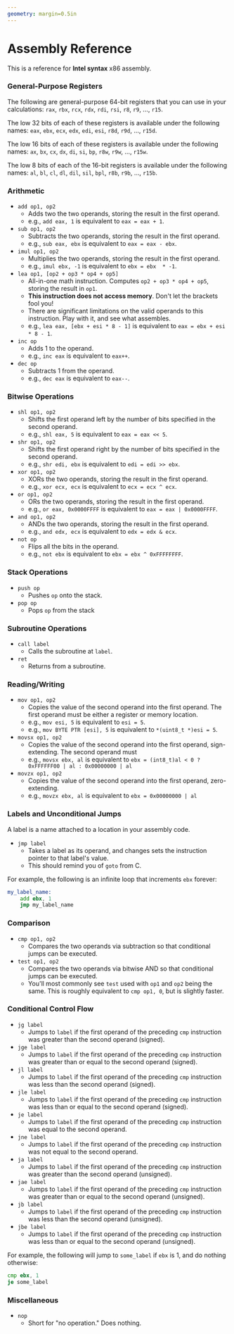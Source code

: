 ```yaml
---
geometry: margin=0.5in
---
```


# Assembly Reference

This is a reference for **Intel syntax** x86 assembly.

### General-Purpose Registers

The following are general-purpose 64-bit registers that you can use in your calculations: `rax`, `rbx`, `rcx`, `rdx`, `rdi`, `rsi`, `r8`, `r9`, ..., `r15`.

The low 32 bits of each of these registers is available under the following names: `eax`, `ebx`, `ecx`, `edx`, `edi`, `esi`, `r8d`, `r9d`, ..., `r15d`.

The low 16 bits of each of these registers is available under the following names: `ax`, `bx`, `cx`, `dx`, `di`, `si`, `bp`, `r8w`, `r9w`, ..., `r15w`.

The low 8 bits of each of the 16-bit registers is available under the following names: `al`, `bl`, `cl`, `dl`, `dil`, `sil`, `bpl`, `r8b`, `r9b`, ..., `r15b`.


### Arithmetic
- `add op1, op2`
    - Adds two the two operands, storing the result in the first operand.
    - e.g., `add eax, 1` is equivalent to `eax = eax + 1`.
- `sub op1, op2`
    - Subtracts the two operands, storing the result in the first operand.
    - e.g., `sub eax, ebx` is equivalent to `eax = eax - ebx`.
- `imul op1, op2`
    - Multiplies the two operands, storing the result in the first operand.
    - e.g., `imul ebx, -1` is equivalent to `ebx = ebx  * -1`.
- `lea op1, [op2 + op3 * op4 + op5]`
    - All-in-one math instruction. Computes `op2 + op3 * op4 + op5`, storing the result in `op1`.
    - **This instruction does not access memory**. Don't let the brackets fool you!
    - There are significant limitations on the valid operands to this instruction. Play with it, and see what assembles.
    - e.g., `lea eax, [ebx + esi * 8 - 1]` is equivalent to `eax = ebx + esi * 8 - 1`.
- `inc op`
    - Adds 1 to the operand.
    - e.g., `inc eax` is equivalent to `eax++`.
- `dec op`
    - Subtracts 1 from the operand.
    - e.g., `dec eax` is equivalent to `eax--`.

### Bitwise Operations
- `shl op1, op2`
    - Shifts the first operand left by the number of bits specified in the second operand.
    - e.g., `shl eax, 5` is equivalent to `eax = eax << 5`.
- `shr op1, op2`
    - Shifts the first operand right by the number of bits specified in the second operand.
    - e.g., `shr edi, ebx` is equivalent to `edi = edi >> ebx`.
- `xor op1, op2`
    - XORs the two operands, storing the result in the first operand.
    - e.g., `xor ecx, ecx` is equivalent to `ecx = ecx ^ ecx`.
- `or op1, op2`
    - ORs the two operands, storing the result in the first operand.
    - e.g., `or eax, 0x0000FFFF` is equivalent to `eax = eax | 0x0000FFFF`.
- `and op1, op2`
    - ANDs the two operands, storing the result in the first operand.
    - e.g., `and edx, ecx` is equivalent to `edx = edx & ecx`.
- `not op`
    - Flips all the bits in the operand.
    - e.g., `not ebx` is equivalent to `ebx = ebx ^ 0xFFFFFFFF`.

### Stack Operations
- `push op`
    - Pushes `op` onto the stack.
- `pop op`
    - Pops `op` from the stack

### Subroutine Operations
- `call label`
    - Calls the subroutine at `label`.
- `ret`
    - Returns from a subroutine.

### Reading/Writing
- `mov op1, op2`
    - Copies the value of the second operand into the first operand. The first operand must be either a register or memory location.
    - e.g., `mov esi, 5` is equivalent to `esi = 5`.
    - e.g., `mov BYTE PTR [esi], 5` is equivalent to `*(uint8_t *)esi = 5`.
- `movsx op1, op2`
    - Copies the value of the second operand into the first operand, sign-extending. The second operand must 
    - e.g., `movsx ebx, al` is equivalent to `ebx = (int8_t)al < 0 ? 0xFFFFFF00 | al : 0x00000000 | al`
- `movzx op1, op2`
    - Copies the value of the second operand into the first operand, zero-extending.
    - e.g., `movzx ebx, al` is equivalent to `ebx = 0x00000000 | al`

### Labels and Unconditional Jumps
A label is a name attached to a location in your assembly code.

- `jmp label`
    - Takes a label as its operand, and changes sets the instruction pointer to that label's value.
    - This should remind you of `goto` from C.

For example, the following is an infinite loop that increments `ebx` forever:
```asm
my_label_name:
    add ebx, 1
    jmp my_label_name
```

### Comparison
- `cmp op1, op2`
    - Compares the two operands via subtraction so that conditional jumps can be executed.
- `test op1, op2`
    - Compares the two operands via bitwise AND so that conditional jumps can be executed.
    - You'll most commonly see `test` used with `op1` and `op2` being the same. This is roughly equivalent to `cmp op1, 0`, but is slightly faster.

### Conditional Control Flow
- `jg label`
    - Jumps to `label` if the first operand of the preceding `cmp` instruction was greater than the second operand (signed).
- `jge label`
    - Jumps to `label` if the first operand of the preceding `cmp` instruction was greater than or equal to the second operand (signed).
- `jl label`
    - Jumps to `label` if the first operand of the preceding `cmp` instruction was less than the second operand (signed).
- `jle label`
    - Jumps to `label` if the first operand of the preceding `cmp` instruction was less than or equal to the second operand (signed).
- `je label`
    - Jumps to `label` if the first operand of the preceding `cmp` instruction was equal to the second operand.
- `jne label`
    - Jumps to `label` if the first operand of the preceding `cmp` instruction was not equal to the second operand.
- `ja label`
    - Jumps to `label` if the first operand of the preceding `cmp` instruction was greater than the second operand (unsigned).
- `jae label`
    - Jumps to `label` if the first operand of the preceding `cmp` instruction was greater than or equal to the second operand (unsigned).
- `jb label`
    - Jumps to `label` if the first operand of the preceding `cmp` instruction was less than the second operand (unsigned).
- `jbe label`
    - Jumps to `label` if the first operand of the preceding `cmp` instruction was less than or equal to the second operand (unsigned).


For example, the following will jump to `some_label` if `ebx` is 1, and do nothing otherwise:
```asm
cmp ebx, 1
je some_label
```

### Miscellaneous
- `nop`
    - Short for "no operation." Does nothing.
